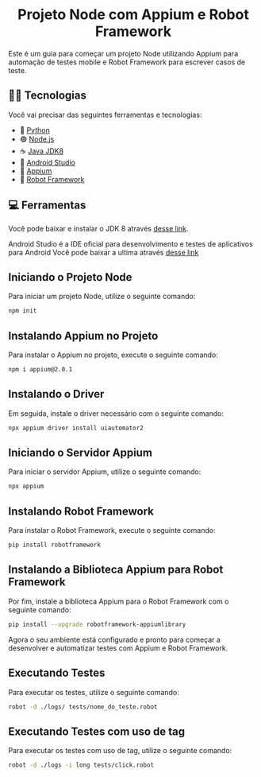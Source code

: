 # <h1 align="center">Projeto Node com Appium e Robot Framework</h1>

Este é um guia para começar um projeto Node utilizando Appium para automação de testes mobile e Robot Framework para escrever casos de teste.

## 👨‍💻 Tecnologias

Você vai precisar das seguintes ferramentas e tecnologias:

- 🐍 [Python](https://www.python.org/downloads/)
- 🟢 [Node.js](https://nodejs.org/en/)
- ☕ [Java JDK8](http://www.oracle.com/technetwork/pt/java/javase/downloads/jdk8-downloads-2133151.html)
- 📱 [Android Studio](https://developer.android.com/studio/index.html?hl=pt-br)
- 📱 [Appium](http://appium.io/downloads.html)
- 🤖 [Robot Framework](https://robotframework.org/)

## 💻 Ferramentas

Você pode baixar e instalar o JDK 8 através [desse link](http://www.oracle.com/technetwork/pt/java/javase/downloads/jdk8-downloads-2133151.html).

Android Studio é a IDE oficial para desenvolvimento e testes de aplicativos para Android
Você pode baixar a ultima através [desse link](https://developer.android.com/studio/index.html?hl=pt-br)

## Iniciando o Projeto Node

Para iniciar um projeto Node, utilize o seguinte comando:

```bash
npm init
```

## Instalando Appium no Projeto

Para instalar o Appium no projeto, execute o seguinte comando:

```bash
npm i appium@2.0.1
```

## Instalando o Driver

Em seguida, instale o driver necessário com o seguinte comando:

```bash
npx appium driver install uiautomator2
```

## Iniciando o Servidor Appium

Para iniciar o servidor Appium, utilize o seguinte comando:

```bash
npx appium
```

## Instalando Robot Framework

Para instalar o Robot Framework, execute o seguinte comando:

```bash
pip install robotframework
```

## Instalando a Biblioteca Appium para Robot Framework

Por fim, instale a biblioteca Appium para o Robot Framework com o seguinte comando:

```bash
pip install --upgrade robotframework-appiumlibrary
```

Agora o seu ambiente está configurado e pronto para começar a desenvolver e automatizar testes com Appium e Robot Framework.

## Executando Testes

Para executar os testes, utilize o seguinte comando:

```bash
robot -d ./logs/ tests/nome_do_teste.robot
```

## Executando Testes com uso de tag
Para executar os testes com uso de tag, utilize o seguinte comando:

```bash
robot -d ./logs -i long tests/click.robot
```